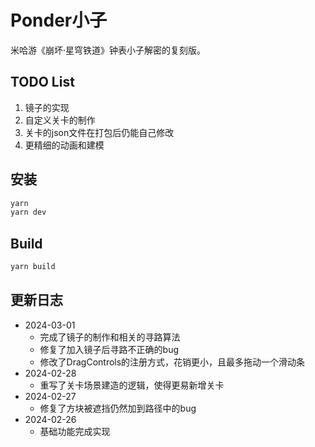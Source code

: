 # Ponder小子

米哈游《崩坏·星穹铁道》钟表小子解密的复刻版。

## TODO List

1. 镜子的实现
2. 自定义关卡的制作
3. 关卡的json文件在打包后仍能自己修改
4. 更精细的动画和建模

## 安装

```bash
yarn
yarn dev
```

## Build

```bash
yarn build
```

## 更新日志

 - 2024-03-01
   - 完成了镜子的制作和相关的寻路算法
   - 修复了加入镜子后寻路不正确的bug
   - 修改了DragControls的注册方式，花销更小，且最多拖动一个滑动条
 - 2024-02-28
   - 重写了关卡场景建造的逻辑，使得更易新增关卡
 - 2024-02-27
   - 修复了方块被遮挡仍然加到路径中的bug
 - 2024-02-26
   - 基础功能完成实现